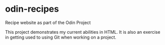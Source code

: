 # odin-recipes
Recipe website as part of the Odin Project

This project demonstrates my current abilities in HTML. It is also an exercise in getting used to using Git when working on a project. 
